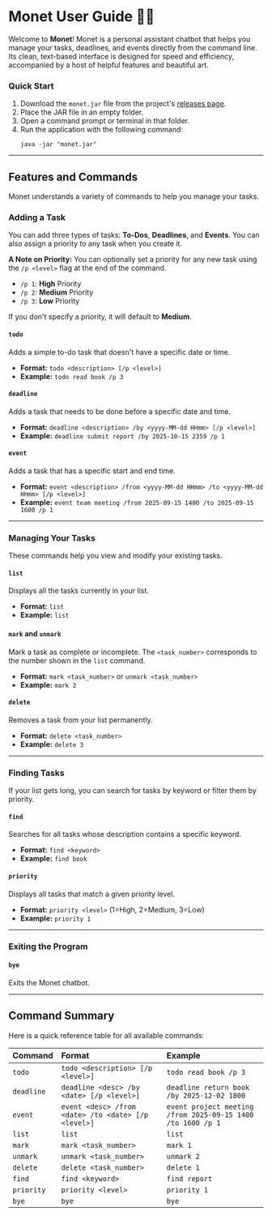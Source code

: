 # Monet User Guide 🤖🎨

Welcome to **Monet**\! Monet is a personal assistant chatbot that helps you manage your tasks, deadlines, and events 
directly from the command line. 
Its clean, text-based interface is designed for speed and efficiency, accompanied by a host of helpful features
and beautiful art.

### Quick Start

1.  Download the `monet.jar` file from the project's 
    [releases page](https://www.google.com/search?q=https://github.com/Eric9010/ip/releases).
2.  Place the JAR file in an empty folder.
3.  Open a command prompt or terminal in that folder.
4.  Run the application with the following command:
    ```
    java -jar "monet.jar"
    ```

-----

## Features and Commands

Monet understands a variety of commands to help you manage your tasks.

### Adding a Task

You can add three types of tasks: **To-Dos**, **Deadlines**, and **Events**. 
You can also assign a priority to any task when you create it.

**A Note on Priority:**
You can optionally set a priority for any new task using the `/p <level>` flag at the end of the command.

* `/p 1`: **High** Priority
* `/p 2`: **Medium** Priority
* `/p 3`: **Low** Priority

If you don't specify a priority, it will default to **Medium**.

#### **`todo`**

Adds a simple to-do task that doesn't have a specific date or time.

* **Format:** `todo <description> [/p <level>]`
* **Example:** `todo read book /p 3`

#### **`deadline`**

Adds a task that needs to be done before a specific date and time.

* **Format:** `deadline <description> /by <yyyy-MM-dd HHmm> [/p <level>]`
* **Example:** `deadline submit report /by 2025-10-15 2359 /p 1`

#### **`event`**

Adds a task that has a specific start and end time.

* **Format:** `event <description> /from <yyyy-MM-dd HHmm> /to <yyyy-MM-dd HHmm> [/p <level>]`
* **Example:** `event team meeting /from 2025-09-15 1400 /to 2025-09-15 1600 /p 1`

-----

### Managing Your Tasks

These commands help you view and modify your existing tasks.

#### **`list`**

Displays all the tasks currently in your list.

* **Format:** `list`
* **Example:** `list`

#### **`mark` and `unmark`**

Mark a task as complete or incomplete. The `<task_number>` corresponds to the number shown in the `list` command.

* **Format:** `mark <task_number>` or `unmark <task_number>`
* **Example:** `mark 2`

#### **`delete`**

Removes a task from your list permanently.

* **Format:** `delete <task_number>`
* **Example:** `delete 3`

-----

### Finding Tasks

If your list gets long, you can search for tasks by keyword or filter them by priority.

#### **`find`**

Searches for all tasks whose description contains a specific keyword.

* **Format:** `find <keyword>`
* **Example:** `find book`

#### **`priority`**

Displays all tasks that match a given priority level.

* **Format:** `priority <level>` (1=High, 2=Medium, 3=Low)
* **Example:** `priority 1`

-----

### Exiting the Program

#### **`bye`**

Exits the Monet chatbot.

-----

## Command Summary

Here is a quick reference table for all available commands:

| Command | Format | Example |
| :--- | :--- | :--- |
| `todo` | `todo <description> [/p <level>]` | `todo read book /p 3` |
| `deadline` | `deadline <desc> /by <date> [/p <level>]` | `deadline return book /by 2025-12-02 1800` |
| `event` | `event <desc> /from <date> /to <date> [/p <level>]`| `event project meeting /from 2025-09-15 1400 /to 1600 /p 1` |
| `list` | `list` | `list` |
| `mark` | `mark <task_number>` | `mark 1` |
| `unmark` | `unmark <task_number>` | `unmark 2` |
| `delete` | `delete <task_number>` | `delete 1` |
| `find` | `find <keyword>` | `find report` |
| `priority` | `priority <level>` | `priority 1` |
| `bye` | `bye` | `bye` |